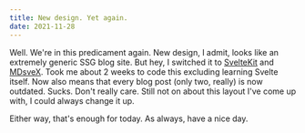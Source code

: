 ```yaml
---
title: New design. Yet again.
date: 2021-11-28
---
```


Well. We're in this predicament again. New design, I admit, looks like an extremely generic SSG blog site. But hey, I switched it to [SvelteKit](https://kit.svelte.dev) and [MDsveX](https://mdsvex.com). Took me about 2 weeks to code this excluding learning Svelte itself. Now also means that every blog post (only two, really) is now outdated. Sucks. Don't really care. Still not on about this layout I've come up with, I could always change it up.

Either way, that's enough for today. As always, have a nice day.